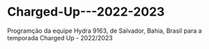 # Charged-Up---2022-2023
Programção da equipe  Hydra 9163, de Salvador, Bahia, Brasil para a temporada Charged Up - 2022/2023
